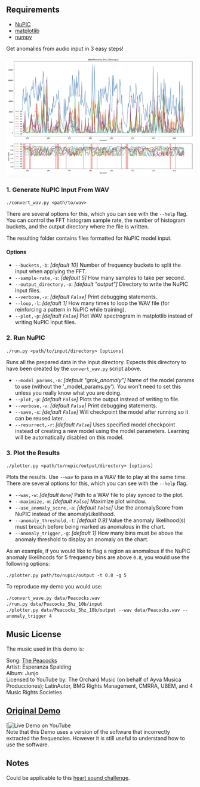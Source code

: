## Requirements

- [NuPIC](https://github.com/numenta/nupic)
- [matplotlib](http://matplotlib.org/)
- [numpy](http://www.numpy.org/)

Get anomalies from audio input in 3 easy steps!

![NuPIC Critic plot screenshot](./screenshot.png)

### 1. Generate NuPIC Input From WAV

    ./convert_wav.py <path/to/wav>

There are several options for this, which you can see with the `--help` flag. You can control the FFT histogram sample rate, the number of histogram buckets, and the output directory where the file is written.

The resulting folder contains files formatted for NuPIC model input.

#### Options

- `--buckets,-b`: _[default 10]_ Number of frequency buckets to split the input when applying the FFT.
- `--sample-rate,-s`: _[default 5]_ How many samples to take per second.
- `--output_directory,-o`: _[default "output"]_ Directory to write the NuPIC input files.
- `--verbose,-v`: _[default `False`]_ Print debugging statements.
- `--loop,-l`: _[default 1]_ How many times to loop the WAV file (for reinforcing a pattern in NuPIC while training).
- `--plot,-p`: _[default `False`]_ Plot WAV spectrogram in matplotlib instead of writing NuPIC input files.

### 2. Run NuPIC

    ./run.py <path/to/input/directory> [options]
    
Runs all the prepared data in the input directory. Expects this directory to have been created by the `convert_wav.py` script above.

- `--model_params,-m`: _[default "grok_anomaly"]_ Name of the model params to use (without the '_model_params.py'). You won't need to set this unless you really know what you are doing.
- `--plot,-p`: _[default `False`]_ Plots the output instead of writing to file.
- `--verbose,-v`: _[default `False`]_ Print debugging statements.
- `--save,-s`: _[default `False`]_ Will checkpoint the model after running so it can be reused later.
- `--resurrect,-r`: _[default `False`]_ Uses specified model checkpoint instead of creating a new model using the model parameters. Learning will be automatically disabled on this model.

### 3. Plot the Results

    ./plotter.py <path/to/nupic/output/directory> [options]
    
Plots the results. Use `--wav` to pass in a WAV file to play at the same time.  There are several options for this, which you can see with the `--help` flag. 

- `--wav,-w`: _[default `None`]_ Path to a WAV file to play synced to the plot.
- `--maximize,-m`: _[default `False`]_ Maximize plot window.
- `--use_anomaly_score,-a`: _[default `False`]_ Use the anomalyScore from NuPIC instead of the anomalyLikelihood.
- `--anomaly_threshold,-t`: _[default 0.9]_ Value the anomaly likelihood(s) must breach before being marked as anomalous in the chart.
- `--anomaly_trigger,-g`: _[default 1]_ How many bins must be above the anomaly threshold to display an anomaly on the chart.

As an example, if you would like to flag a region as anomalous if the NuPIC anomaly likelihoods for 5 frequency bins are above `0.8`, you would use the following options:

    ./plotter.py path/to/nupic/output -t 0.8 -g 5
    
To reproduce my demo you would use:

    ./convert_wave.py data/Peacocks.wav
    ./run.py data/Peacocks_5hz_10b/input
    ./plotter.py data/Peacocks_5hz_10b/output --wav data/Peacocks.wav --anomaly_trigger 4
    
## Music License  
The music used in this demo is:  

Song: [The Peacocks](https://www.youtube.com/watch?v=j6YUS5X45e4)  
Artist: Esperanza Spalding  
Album: Junjo  
Licensed to YouTube by: The Orchard Music (on behalf of Ayva Musica Producciones); LatinAutor, BMG Rights Management, CMRRA, UBEM, and 4 Music Rights Societies  

## [Original Demo](https://www.youtube.com/watch?v=rNbntHRdEmM)

[![Live Demo on YouTube](https://www.youtube.com/watch?v=rNbntHRdEmM)  
Note that this Demo uses a version of the software that incorrectly extracted the frequencies. However it is still useful to understand how to use the software.


## Notes

Could be applicable to this [heart sound challenge](http://www.peterjbentley.com/heartchallenge/).
